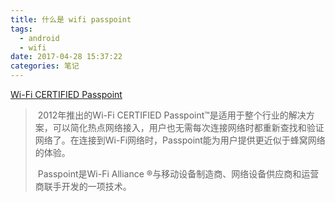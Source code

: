 ```yaml
---
title: 什么是 wifi passpoint
tags:
  - android
  - wifi
date: 2017-04-28 15:37:22
categories: 笔记
---
```


[Wi-Fi CERTIFIED Passpoint](http://www.wi-fi.org/zh-hans/discover-wi-fi/wi-fi-certified-passpoint)



> ​	2012年推出的Wi-Fi CERTIFIED Passpoint™是适用于整个行业的解决方案，可以简化热点网络接入，用户也无需每次连接网络时都重新查找和验证网络了。在连接到Wi-Fi网络时，Passpoint能为用户提供更近似于蜂窝网络的体验。
>
> ​	Passpoint是Wi-Fi Alliance ®与移动设备制造商、网络设备供应商和运营商联手开发的一项技术。